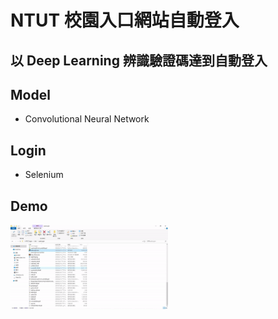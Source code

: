 # NTUT 校園入口網站自動登入
## 以 Deep Learning 辨識驗證碼達到自動登入
## Model
- Convolutional Neural Network
## Login
- Selenium
## Demo
<img src="image/demo.gif" width="50%" height="50%">
